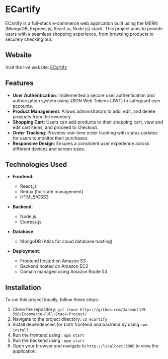 # ECartify

ECartify is a full-stack e-commerce web application built using the MERN (MongoDB, Express.js, React.js, Node.js) stack. This project aims to provide users with a seamless shopping experience, from browsing products to securely checking out.

## Website

Visit the live website: [ECartify](http://www.ecartify.net/)

## Features

- **User Authentication**: Implemented a secure user authentication and authorization system using JSON Web Tokens (JWT) to safeguard user accounts.
- **Product Management**: Allows administrators to add, edit, and delete products from the inventory.
- **Shopping Cart**: Users can add products to their shopping cart, view and edit cart items, and proceed to checkout.
- **Order Tracking**: Provides real-time order tracking with status updates for users to monitor their purchases.
- **Responsive Design**: Ensures a consistent user experience across different devices and screen sizes.

## Technologies Used

- **Frontend**:
  - React.js
  - Redux (for state management)
  - HTML5/CSS3

- **Backend**:
  - Node.js
  - Express.js
 
- **Database**:
  - MongoDB (Atlas for cloud database hosting)

- **Deployment**:
  - Frontend hosted on Amazon S3
  - Backend hosted on Amazon EC2
  - Domain managed using Amazon Route 53

## Installation

To run this project locally, follow these steps:

1. Clone the repository: `git clone https://github.com/Jaswanth19-596/Ecommerce-Full-Stack-Project/`
2. Navigate to the project directory: `cd ecartify`
3. Install dependencies for both frontend and backend by using `npm install`.
4. Run the frontend using : `npm start`
5. Run the backend using : `npm start`
6. Open your browser and navigate to `http://localhost:3000` to view the application.

